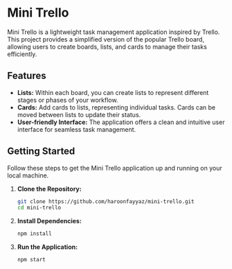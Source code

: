 # Mini Trello

Mini Trello is a lightweight task management application inspired by Trello. This project provides a simplified version of the popular Trello board, allowing users to create boards, lists, and cards to manage their tasks efficiently.

## Features

- **Lists:** Within each board, you can create lists to represent different stages or phases of your workflow.
- **Cards:** Add cards to lists, representing individual tasks. Cards can be moved between lists to update their status.
- **User-friendly Interface:** The application offers a clean and intuitive user interface for seamless task management.

## Getting Started

Follow these steps to get the Mini Trello application up and running on your local machine.

1. **Clone the Repository:**
   ```bash
   git clone https://github.com/haroonfayyaz/mini-trello.git
   cd mini-trello

2. **Install Dependencies:**
   ```bash
   npm install

3. **Run the Application:**
   ```bash
   npm start
